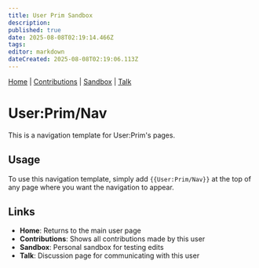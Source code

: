 ```yaml
---
title: User Prim Sandbox
description: 
published: true
date: 2025-08-08T02:19:14.466Z
tags: 
editor: markdown
dateCreated: 2025-08-08T02:19:06.113Z
---
```


<div class="user-nav">

[Home](/en/user-prim) | [Contributions](/en/user-prim/contributions) | [Sandbox](/en/user-prim/sandbox) | [Talk](/en/user-prim/talk)

</div>

# User:Prim/Nav

This is a navigation template for User:Prim's pages.

## Usage

To use this navigation template, simply add `{{User:Prim/Nav}}` at the top of any page where you want the navigation to appear.

## Links

- **Home**: Returns to the main user page
- **Contributions**: Shows all contributions made by this user
- **Sandbox**: Personal sandbox for testing edits
- **Talk**: Discussion page for communicating with this user